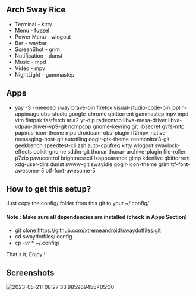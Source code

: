 ## Arch Sway Rice
* Terminal - kitty
* Menu - fuzzel
* Power Menu - wlogout
* Bar - waybar
* ScreenShot - grim
* Notification - dunst
* Music - mpd
* Video - mpv
* NightLight - gammastep

## Apps

* yay -S --needed sway brave-bin firefox visual-studio-code-bin joplin-appimage obs-studio google-chrome qbittorrent gammastep mpv mpd vim flatpak fastfetch aria2 yt-dlp radeontop libva-mesa-driver libva-vdpau-driver-vp9-git ncmpcpp gnome-keyring git libsecret gvfs-mtp papirus-icon-theme mpc droidcam-obs-plugin ff2mpv-native-messaging-host-git autotiling qogir-gtk-theme zenmonitor3-git geekbench speedtest-cli zsh auto-cpufreq kitty wlogout swaylock-effects polkit-gnome sddm-git thunar thunar-archive-plugin file-roller p7zip pavucontrol brightnessctl lxappearance gimp kdenlive qbittorrent xdg-user-dirs dunst swww-git swayidle qogir-icon-theme grim ttf-font-awesome-5 otf-font-awesome-5

## How to get this setup?
Just copy the.config/ folder from this git to your ~/.config/

#### Note : Make sure all dependencies are installed (check in Apps Section)

* git clone https://github.com/xtremeandroid/swaydotfiles.git
* cd swaydotfiles/.config
* cp -vr * ~/.config/

That's it, Enjoy !!


## Screenshots
![2023-05-21T08:27:33,985969455+05:30](https://github.com/xtremeandroid/swaydotfiles/assets/62198074/c8b78bba-3d22-4868-945a-94e83dd96d0b)

